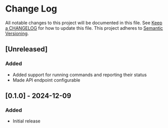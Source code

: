 # Change Log

All notable changes to this project will be documented in this file. See [Keep a
CHANGELOG](http://keepachangelog.com/) for how to update this file. This project
adheres to [Semantic Versioning](http://semver.org/).

## [Unreleased]

### Added

- Added support for running commands and reporting their status
- Made API endpoint configurable

## [0.1.0] - 2024-12-09

### Added

- Initial release